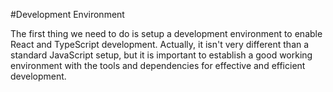 #Development Environment

The first thing we need to do is setup a development environment to enable React and TypeScript development. Actually, it isn't very different than a standard JavaScript setup, but it is important to establish a good working environment with the tools and dependencies for effective and efficient development.